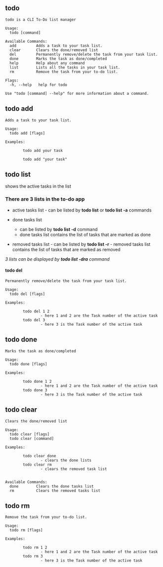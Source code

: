 ## todo

```
todo is a CLI To-Do list manager

Usage:
  todo [command]

Available Commands:
  add         Adds a task to your task list.
  clear       Clears the done/removed list
  del         Permanently remove/delete the task from your task list.
  done        Marks the task as done/completed
  help        Help about any command
  list        Lists all the tasks in your task list.
  rm          Remove the task from your to-do list.

Flags:
  -h, --help   help for todo

Use "todo [command] --help" for more information about a command.

```

## todo add

```
Adds a task to your task list.

Usage:
  todo add [flags]

Examples:

        todo add your task

        todo add "your task"
```

## todo list

shows the active tasks in the list

### There are 3 lists in the to-do app

- active tasks list
      - can be listed by **todo list** or **todo list -a** commands
-  done tasks list

      - can be listed by **todo list -d** command
      - done tasks list contains the list of tasks that are marked as done
- removed tasks list
      - can be listed by **todo list -r**
      - removed tasks list contains the list of tasks that are marked as removed

_3 lists can be displayed by **todo list -dra** command_


#### todo del

```
Permanently remove/delete the task from your task list.

Usage:
  todo del [flags]

Examples:

        todo del 1 2
                - here 1 and 2 are the Task number of the active task
        todo del 3
                - here 3 is the Task number of the active task

```

## todo done

```
Marks the task as done/completed

Usage:
  todo done [flags]

Examples:

        todo done 1 2
                - here 1 and 2 are the Task number of the active task
        todo done 3
                - here 3 is the Task number of the active task
```

## todo clear

```
Clears the done/removed list

Usage:
  todo clear [flags]
  todo clear [command]

Examples:

        todo clear done
                - clears the done lists
        todo clear rm
                - clears the removed task list


Available Commands:
  done        Clears the done tasks list
  rm          Clears the removed tasks list
```

## todo rm

```
Remove the task from your to-do list.

Usage:
  todo rm [flags]

Examples:

        todo rm 1 2
                - here 1 and 2 are the Task number of the active task
        todo rm 3
                - here 3 is the Task number of the active task
```

